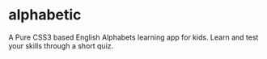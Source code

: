 # alphabetic
A Pure CSS3 based English Alphabets learning app for kids. Learn and test your skills through a short quiz.

